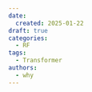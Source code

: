 ```yaml
---
date:
  created: 2025-01-22
draft: true
categories:
  - RF
tags:
  - Transformer
authors:
  - why
---
```

<!-- more -->

